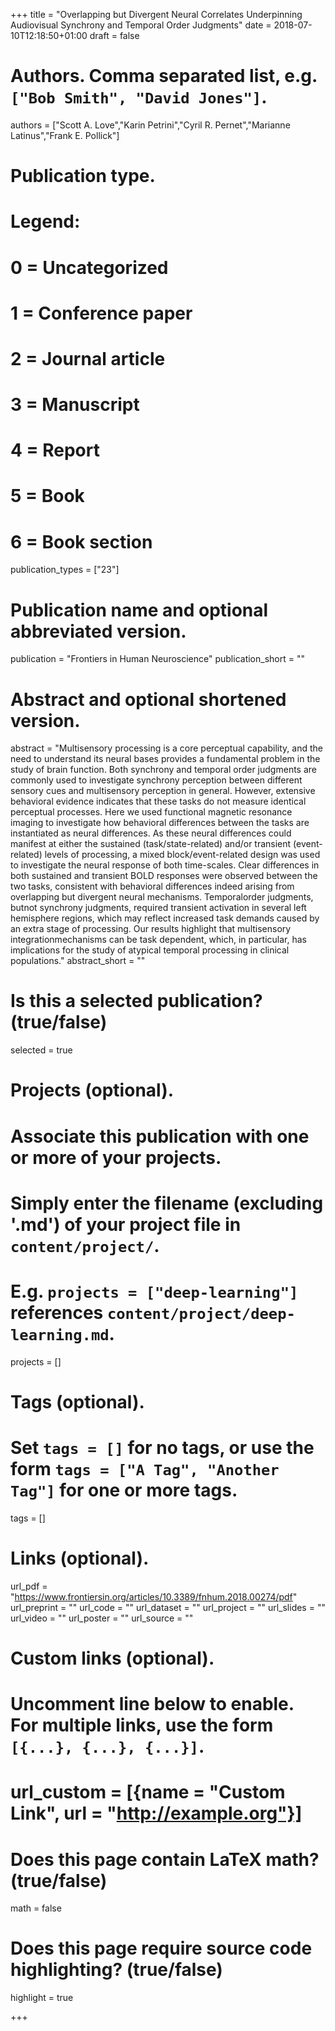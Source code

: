+++
title = "Overlapping but Divergent Neural Correlates Underpinning Audiovisual Synchrony and Temporal Order Judgments"
date = 2018-07-10T12:18:50+01:00
draft = false

# Authors. Comma separated list, e.g. `["Bob Smith", "David Jones"]`.
authors = ["Scott A. Love","Karin Petrini","Cyril R. Pernet","Marianne Latinus","Frank E. Pollick"]

# Publication type.
# Legend:
# 0 = Uncategorized
# 1 = Conference paper
# 2 = Journal article
# 3 = Manuscript
# 4 = Report
# 5 = Book
# 6 = Book section
publication_types = ["23"]

# Publication name and optional abbreviated version.
publication = "Frontiers in Human Neuroscience"
publication_short = ""

# Abstract and optional shortened version.
abstract = "Multisensory processing is a core perceptual capability, and the need to understand its neural bases provides a fundamental problem in the study of brain function. Both synchrony and temporal order judgments are commonly used to investigate synchrony perception between different sensory cues and multisensory perception in general. However, extensive behavioral evidence indicates that these tasks do not measure identical perceptual processes. Here we used functional magnetic resonance imaging to investigate how behavioral differences between the tasks are instantiated as neural differences. As these neural differences could manifest at either the sustained (task/state-related) and/or transient (event-related) levels of processing, a mixed block/event-related design was used to investigate the neural response of both time-scales. Clear differences in both sustained and transient BOLD responses were observed between the two tasks, consistent with behavioral differences indeed arising from overlapping but divergent neural mechanisms. Temporalorder judgments, butnot synchrony judgments, required transient activation in several left hemisphere regions, which may reflect increased task demands caused by an extra stage of processing. Our results highlight that multisensory integrationmechanisms can be task dependent, which, in particular, has implications for the study of atypical temporal processing in clinical populations."
abstract_short = ""

# Is this a selected publication? (true/false)
selected = true

# Projects (optional).
#   Associate this publication with one or more of your projects.
#   Simply enter the filename (excluding '.md') of your project file in `content/project/`.
#   E.g. `projects = ["deep-learning"]` references `content/project/deep-learning.md`.
projects = []

# Tags (optional).
#   Set `tags = []` for no tags, or use the form `tags = ["A Tag", "Another Tag"]` for one or more tags.
tags = []

# Links (optional).
url_pdf = "https://www.frontiersin.org/articles/10.3389/fnhum.2018.00274/pdf"
url_preprint = ""
url_code = ""
url_dataset = ""
url_project = ""
url_slides = ""
url_video = ""
url_poster = ""
url_source = ""

# Custom links (optional).
#   Uncomment line below to enable. For multiple links, use the form `[{...}, {...}, {...}]`.
# url_custom = [{name = "Custom Link", url = "http://example.org"}]

# Does this page contain LaTeX math? (true/false)
math = false

# Does this page require source code highlighting? (true/false)
highlight = true


+++
